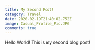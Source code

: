 ```yaml
---
title: My Second Post!
category: Travel
date: 2020-02-19T21:40:02.752Z
image: Casual_Profile_Pic.JPG
comments: true
---
```

Hello World! This is my second blog post!
